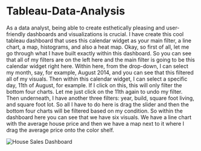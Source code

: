 # Tableau-Data-Analysis
As a data analyst, being able to create esthetically pleasing and user-friendly dashboards and visualizations is crucial.
I have create this cool tableau dashboard that uses this calendar widget as your main filter, a line chart, a map, histograms, and also a heat map. 
Okay, so first of all, let me go through what I have built exactly within this dashboard. 
So you can see that all of my filters are on the left here and the main filter is going to be this calendar widget right here. 
Within here, from the drop-down, I can select my month, say, for example, August 2014, and you can see that this filtered all of my visuals. 
Then within this calendar widget, I can select a specific day, 11th of August, for example. If I click on this, this will only filter the bottom four charts. 
Let me just click on the 11th again to undo my filter. 
Then underneath, I have another three filters: year, build, square foot living, and square foot lot. 
So all I have to do here is drag the slider and then the bottom four charts will be filtered based on my condition. 
So within the dashboard here you can see that we have six visuals. We have a line chart with the average house price and then we have a map next to it where I drag the average price onto the color shelf.

![House Sales Dashboard](https://github.com/salman-metricsdrive/Tableau-Data-Analysis/assets/145004032/480045fe-159d-4908-83ca-f4789a63d0a1)


